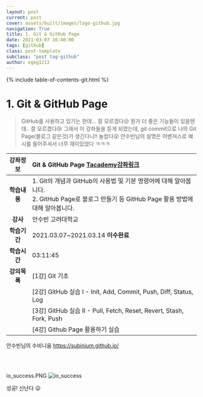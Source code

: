 ```yaml
---
layout: post
current: post
cover: assets/built/images/logo-github.jpg
navigation: True
title: 1. Git & GitHub Page
date: 2021-03-07 16:40:00
tags: [github]
class: post-template
subclass: "post tag-github"
author: egeg1212
---
```


{% include table-of-contents-git.html %}

# 1. Git & GitHub Page

> GitHub를 사용하고 있기는 한데... 잘 모르겠다😒
> 뭔가 더 좋은 기능들이 있을텐데.. 잘 모르겠다😢
> 그래서 이 강좌들을 듣게 되었는데,
> git commit으로 나의 Git Page(블로그 같은것)가 생긴다니!! 놀랍다😲
> 안수빈님의 설명은 어벤져스로 예시를 들어주셔서 너무 재미있었다 ㅋㅋㅋ

| **강좌정보** | Git & GitHub Page [Tacademy강좌링크](https://tacademy.skplanet.com/live/player/onlineLectureDetail.action)                                      |
| :----------: | :---------------------------------------------------------------------------------------------------------------------------------------------- |
| **학습내용** | 1. Git의 개념과 GitHub의 사용법 및 기본 명령어에 대해 알아봅니다.<br>2. GitHub Page로 블로그 만들기 등 GitHub Page 활용 방법에 대해 알아봅니다. |
|   **강사**   | 안수빈 고려대학교                                                                                                                               |
| **학습기간** | 2021.03.07~2021.03.14 **이수완료**                                                                                                              |
| **학습시간** | 03:11:45                                                                                                                                        |
| **강의목록** | [1강] Git 기초                                                                                                                                  |
|              | [2강] GitHub 실습 I - Init, Add, Commit, Push, Diff, Status, Log                                                                                |
|              | [3강] GitHub 실습 II - Pull, Fetch, Reset, Revert, Stash, Fork, Push                                                                            |
|              | [4강] Github Page 활용하기 실습                                                                                                                 |

안수빈님의 수비니움 <https://subinium.github.io/>

<br><br>

io_success.PNG
![io_success](https://github.com/EGEG1212/egeg1212.github.io/blob/main/_img/2021-03-17-git.PNG)

성공! 신난다 😛
